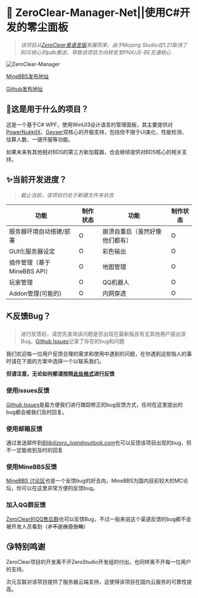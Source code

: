 # 🚀 ZeroClear-Manager-Net||使用C#开发的零尘面板
>*该项目从[ZeroClear易语言版](https://github.com/Litezero/ZeroClear-Manager)发展而来，由于Mojang Studio在1.21取消了BDS核心的pdb推送，导致该项目方向转变至PNX/JE-BE互通核心*

![ZeroClear-Manager](https://socialify.git.ci/Litezero/ZeroClear-Manager-Net/image?description=1&descriptionEditable=%E6%96%B0%E6%97%B6%E4%BB%A3BDS%E6%9C%8D%E5%8A%A1%E5%99%A8%E7%AE%A1%E7%90%86%E9%9D%A2%E6%9D%BF&font=Raleway&forks=1&issues=1&language=1&logo=https%3A%2F%2Fs1.ax1x.com%2F2022%2F11%2F11%2FzCmh0e.png&name=1&pattern=Floating%20Cogs&pulls=1&stargazers=1&theme=Light)

[MineBBS发布地址](https://www.minebbs.com/resources/zeroclear-bds.1820/)

[Github发布地址](https://github.com/Litezero/ZeroClear-Manager-Net/)


## 🤔这是用于什么的项目？

这是一个基于C# WPF，使用WinUI3设计语言的管理面板，其主要提供对[PowerNukkitX](https://github.com/PowerNukkitX/PowerNukkitX)、[Geyser](https://github.com/GeyserMC/Geyser)双核心的开服支持，包括但不限于UI美化、性能检测、估算人数、一键开服等功能。

如果未来有其他相对BDS的第三方新加载器，也会继续提供对BDS核心的相关支持。

## ✨当前开发进度？

> *截止当前，该项目仍处于新建文件夹状态*

| 功能 | 制作状态 | 功能 | 制作状态 |
| --- | --- | --- | --- |
| 服务器环境自动搭建/部署 | O | 崩溃自重启（虽然好像他们都有） | O |
| GUI化服务器设定 | O | 彩色输出 | O |
| 插件管理（基于MineBBS API） | O | 地图管理 | O |
| 玩家管理 | O | QQ机器人 | O |
| Addon管理(可能的) | O | 内网穿透 | O |

## ⛏反馈Bug？
>进行反馈前，请您先查询该问题是否出现在最新版且有无其他用户提出该Bug。[Github Issues](https://github.com/Litezero/ZeroClear-Manager-Net/issues)记录了存在的bug和问题

我们欢迎每一位用户反馈合理的需求和使用中遇到的问题，在你遇到这些恼人的事时请在下面的方案中选择一个以联系我们。

**但请注意，无论如何都请按照[此处格式](https://www.baidu.com)进行反馈**



### 使用issues反馈

[*Github Issues*](https://github.com/Litezero/ZeroClear-Manager-Net/issues)是最方便我们进行跟踪修正的bug反馈方式，任何在这里提出的bug都会被我们及时回复。

### 使用邮箱反馈

通过发送邮件到*Bilibilizero_lvan@outlook.com*也可以反馈该项目出现的bug，但不一定能收到及时的回复

### 使用MineBBS反馈
[MineBBS 讨论区](https://www.minebbs.com/zeroclear-bds.t5317/)也是一个反馈bug的好去向，MineBBS为国内目前较大的MC论坛，你可以在这里非常方便的反馈bug。

### 加入QQ群反馈
[ZeroClear的QQ售后群](https://qm.qq.com/q/OdBgLUXcgI)也可以反馈Bug，不过一般来说这个渠道反馈的bug都不会被开发人员看到（~~才不是故意忽略~~）

## 😘特别鸣谢

ZeroClear项目的开发离不开ZeroStudio开发组的付出，也同样离不开每一位用户的支持。

次元互联对该项目提供了服务器云端支持，这使得该项目在国内云服务的可靠性提高。
